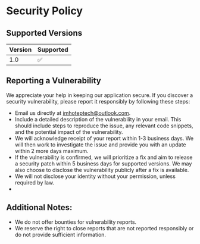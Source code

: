 # Security Policy

## Supported Versions

| Version | Supported          |
| ------- | ------------------ |
| 1.0     | :white_check_mark: |

## Reporting a Vulnerability
We appreciate your help in keeping our application secure. If you discover a security vulnerability, please report it responsibly by following these steps:

- Email us directly at imhoteptech@outlook.com.
- Include a detailed description of the vulnerability in your email. This should include steps to reproduce the issue, any relevant code snippets, and the potential impact of the vulnerability.
- We will acknowledge receipt of your report within 1-3 business days. We will then work to investigate the issue and provide you with an update within 2 more days maximum.
- If the vulnerability is confirmed, we will prioritize a fix and aim to release a security patch within 5 business days for supported versions.  We may also choose to disclose the vulnerability publicly after a fix is available.
- We will not disclose your identity without your permission, unless required by law.
- 
## Additional Notes:

- We do not offer bounties for vulnerability reports.
- We reserve the right to close reports that are not reported responsibly or do not provide sufficient information.
